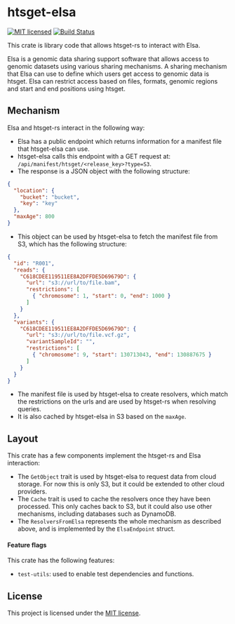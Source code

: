 # htsget-elsa

[![MIT licensed][mit-badge]][mit-url]
[![Build Status][actions-badge]][actions-url]

[mit-badge]: https://img.shields.io/badge/license-MIT-blue.svg
[mit-url]: https://github.com/umccr/htsget-rs/blob/main/LICENSE
[actions-badge]: https://github.com/umccr/htsget-rs/actions/workflows/action.yml/badge.svg
[actions-url]: https://github.com/umccr/htsget-rs/actions?query=workflow%3Atests+branch%3Amain

This crate is library code that allows htsget-rs to interact with Elsa.

Elsa is a genomic data sharing support software that allows access to genomic datasets using various sharing mechanisms.
A sharing mechanism that Elsa can use to define which users get access to genomic data is htsget. Elsa can restrict access based on
files, formats, genomic regions and start and end positions using htsget.

## Mechanism

Elsa and htsget-rs interact in the following way:

* Elsa has a public endpoint which returns information for a manifest file that htsget-elsa can use. 
* htsget-elsa calls this endpoint with a GET request at: `/api/manifest/htsget/<release_key>?type=S3`.
* The response is a JSON object with the following structure:
```json
{
  "location": {
    "bucket": "bucket",
    "key": "key"
  },
  "maxAge": 800
}
```
* This object can be used by htsget-elsa to fetch the manifest file from S3, which has the following structure:
```json
{
  "id": "R001",
  "reads": {
    "C618CDEE119511EE8A2DFFDE5D69679D": {
      "url": "s3://url/to/file.bam",
      "restrictions": [
        { "chromosome": 1, "start": 0, "end": 1000 }
      ]
    }
  },
  "variants": {
    "C618CDEE119511EE8A2DFFDE5D69679D": {
      "url": "s3://url/to/file.vcf.gz",
      "variantSampleId": "",
      "restrictions": [
        { "chromosome": 9, "start": 130713043, "end": 130887675 }
      ]
    }
  }
}
```
* The manifest file is used by htsget-elsa to create resolvers, which match the restrictions on the urls and are used by 
  htsget-rs when resolving queries.
* It is also cached by htsget-elsa in S3 based on the `maxAge`.

## Layout

This crate has a few components implement the htsget-rs and Elsa interaction:
* The `GetObject` trait is used by htsget-elsa to request data from cloud storage. For now this is only S3, but it could be
  extended to other cloud providers.
* The `Cache` trait is used to cache the resolvers once they have been processed. This only caches back to S3, but it could
  also use other mechanisms, including databases such as DynamoDB.
* The `ResolversFromElsa` represents the whole mechanism as described above, and is implemented by the `ElsaEndpoint` struct.

#### Feature flags

This crate has the following features:
* `test-utils`: used to enable test dependencies and functions.

## License

This project is licensed under the [MIT license][license].

[license]: LICENSE